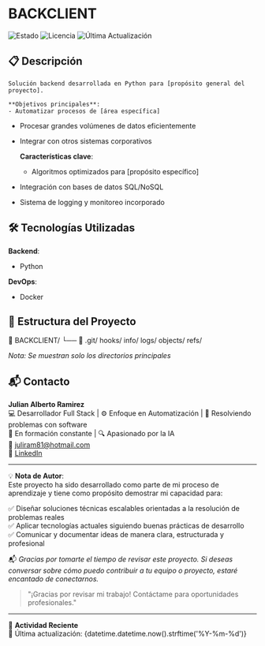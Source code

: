 # BACKCLIENT

![Estado](https://img.shields.io/badge/Estado-Académico-blue)
![Licencia](https://img.shields.io/badge/Licencia-MIT-green)
![Última Actualización](https://img.shields.io/badge/Actualización-2025-05-08-lightgrey)
## 📋 Descripción

    Solución backend desarrollada en Python para [propósito general del proyecto].

    **Objetivos principales**:
    - Automatizar procesos de [área específica]
- Procesar grandes volúmenes de datos eficientemente
- Integrar con otros sistemas corporativos

    **Características clave**:
    - Algoritmos optimizados para [propósito específico]
- Integración con bases de datos SQL/NoSQL
- Sistema de logging y monitoreo incorporado
## 🛠 Tecnologías Utilizadas

**Backend**:
- Python

**DevOps**:
- Docker

## 📂 Estructura del Proyecto
📁 BACKCLIENT/
    └── 📂 .git/
        hooks/
        info/
        logs/
        objects/
        refs/


*Nota: Se muestran solo los directorios principales*
## 📬 Contacto  

**Julian Alberto Ramirez**  
💻 Desarrollador Full Stack | ⚙️ Enfoque en Automatización | 🧩 Resolviendo problemas con software  
🚀 En formación constante | 🔍 Apasionado por la IA  
📧 [juliram81@hotmail.com](mailto:juliram81@hotmail.com)  
🔗 [LinkedIn](https://linkedin.com/in/julianramirezc)  

---

💡 **Nota de Autor**:  
Este proyecto ha sido desarrollado como parte de mi proceso de aprendizaje y tiene como propósito demostrar mi capacidad para:  

✅ Diseñar soluciones técnicas escalables orientadas a la resolución de problemas reales  
✅ Aplicar tecnologías actuales siguiendo buenas prácticas de desarrollo  
✅ Comunicar y documentar ideas de manera clara, estructurada y profesional  

📬 *Gracias por tomarte el tiempo de revisar este proyecto. Si deseas conversar sobre cómo puedo contribuir a tu equipo o proyecto, estaré encantado de conectarnos.*  

> "¡Gracias por revisar mi trabajo! Contáctame para oportunidades profesionales."

---

📅 **Actividad Reciente**  
🔹 Última actualización: {datetime.datetime.now().strftime('%Y-%m-%d')}
